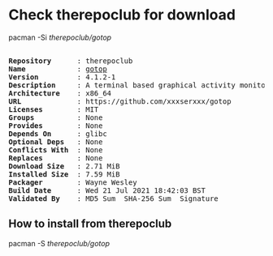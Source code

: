 # Check therepoclub for download

pacman -Si *therepoclub/gotop*

<div class="highlight"><pre class="highlight"><text>
<b>Repository</b>      : therepoclub
<b>Name</b>            : <a href="../../x86_64/gotop-4.1.2-1-x86_64.pkg.tar.zst">gotop</a>
<b>Version</b>         : 4.1.2-1
<b>Description</b>     : A terminal based graphical activity monitor inspired by gtop and vtop
<b>Architecture</b>    : x86_64
<b>URL</b>             : https://github.com/xxxserxxx/gotop
<b>Licenses</b>        : MIT
<b>Groups</b>          : None
<b>Provides</b>        : None
<b>Depends On</b>      : glibc
<b>Optional Deps</b>   : None
<b>Conflicts With</b>  : None
<b>Replaces</b>        : None
<b>Download Size</b>   : 2.71 MiB
<b>Installed Size</b>  : 7.59 MiB
<b>Packager</b>        : Wayne Wesley <wayne6324@gmail.com>
<b>Build Date</b>      : Wed 21 Jul 2021 18:42:03 BST
<b>Validated By</b>    : MD5 Sum  SHA-256 Sum  Signature
</text></pre></div>

## How to install from therepoclub

pacman -S *therepoclub/gotop*
